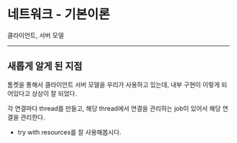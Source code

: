 # 네트워크 - 기본이론
클라이언트, 서버 모델




---
## 새롭게 알게 된 지점
톰켓을 통해서 클라이언트 서버 모델을 우리가 사용하고 있는데, 
내부 구현이 이렇게 되어있다고 상상이 잘 되었다.


각 연결마다 thread를 만들고, 해당 thread에서 연결을 관리하는 job이 있어서 해당 연결을 관리한다.

- try with resources를 잘 사용해봅시다.